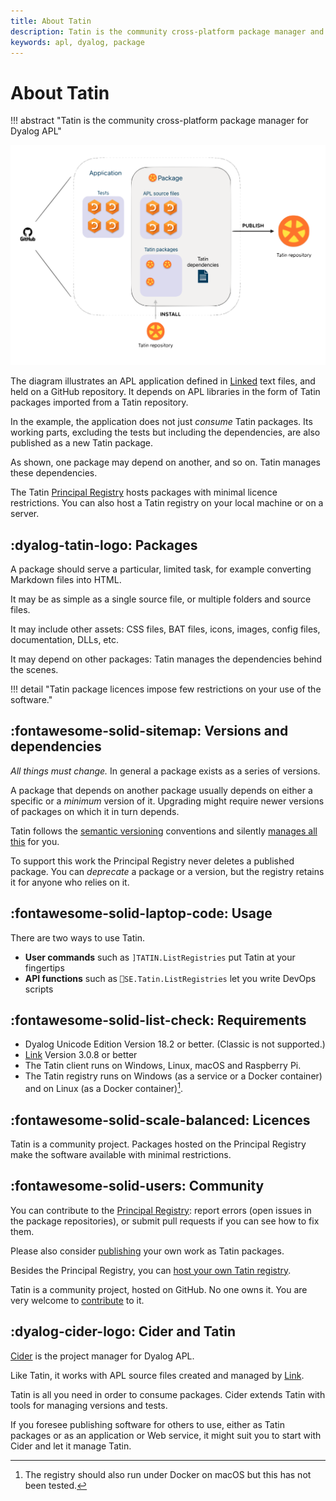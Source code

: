 ```yaml
---
title: About Tatin
description: Tatin is the community cross-platform package manager and registry for Dyalog APL
keywords: apl, dyalog, package
---
```

# About Tatin

!!! abstract "Tatin is the community cross-platform package manager for Dyalog APL"

![Tatin overview](img/tatin-overview.png)

The diagram illustrates an APL application defined in [Linked](https://dyalog.github.io/link/4.0/) text files, and held on a GitHub repository.
It depends on APL libraries in the form of Tatin packages imported from a Tatin repository.

In the example, the application does not just *consume* Tatin packages.
Its working parts, excluding the tests but including the dependencies, 
are also published as a new Tatin package.

As shown, one package may depend on another, and so on.
Tatin manages these dependencies.

The Tatin [Principal Registry](https://tatin.dev) hosts packages with minimal licence restrictions.
You can also host a Tatin registry on your local machine or on a server.


## :dyalog-tatin-logo: Packages

A package should serve a particular, limited task, for example converting Markdown files into HTML. 

It may be as simple as a single source file, or multiple folders and source files. 

It may include other assets:
CSS files, BAT files, icons, images, config files, documentation, DLLs, etc.

It may depend on other packages: Tatin manages the dependencies behind the scenes.

<!-- 
FIXME Detail: move elsewhere
??? warning "A file for each object"

	Tatin requires its source files to carry exactly one APL object each: a function, operator, array, class, interface, or a namespace.

	Dyalog APL supports multiple APL objects in a single text file; Tatin does not.
	Nor is it compatible with SALT, although the extension `.dyalog` is supported.
 -->

!!! detail "Tatin package licences impose few restrictions on your use of the software."


## :fontawesome-solid-sitemap: Versions and dependencies

_All things must change._
In general a package exists as a series of versions.

A package that depends on another package usually depends on either a specific or a *minimum* version of it.
Upgrading might require newer versions of packages on which it in turn depends.

Tatin follows the [semantic versioning](glossary.md) conventions
and silently [manages all this](load-and-update-strategy.md) for you.

To support this work the Principal Registry never deletes a published package.
You can *deprecate* a package or a version, but the registry retains it for anyone who relies on it.


## :fontawesome-solid-laptop-code: Usage

There are two ways to use Tatin.

-   **User commands** such as `]TATIN.ListRegistries` put Tatin at your fingertips
-   **API functions** such as `⎕SE.Tatin.ListRegistries` let you write DevOps scripts 


## :fontawesome-solid-list-check: Requirements

* Dyalog Unicode Edition Version 18.2 or better. (Classic is not supported.)
* [Link](https://dyalog.github.io/link/4.0/) Version 3.0.8 or better
* The Tatin client runs on Windows, Linux, macOS and Raspberry Pi.
* The Tatin registry runs on Windows (as a service or a Docker container) and on Linux (as a Docker container)[^macserve].


## :fontawesome-solid-scale-balanced: Licences

Tatin is a community project.
Packages hosted on the Principal Registry make the software available with minimal restrictions.



## :fontawesome-solid-users: Community

You can contribute to the [Principal Registry](https://tatin.dev): report errors (open issues in the package repositories), or submit pull requests if you can see how to fix them.

Please also consider [publishing](publish.md) your own work as Tatin packages.

Besides the Principal Registry, you can [host your own Tatin registry](host.md).

Tatin is a community project, hosted on GitHub.
No one owns it.
You are very welcome to [contribute](contribute.md) to it.


## :dyalog-cider-logo: Cider and Tatin

[Cider](https://5jt.github.io/Cider) is the project manager for Dyalog APL.

Like Tatin, it works with APL source files created and managed by [Link](https://dyalog.github.io/link/4.0/). 

Tatin is all you need in order to consume packages.
Cider extends Tatin with tools for managing versions and tests.

If you foresee publishing software for others to use, 
either as Tatin packages or as an application or Web service, 
it might suit you to start with Cider and let it manage Tatin.


[^wikipedia]: A [package manager](https://en.wikipedia.org/wiki/Package_manager) or package-management system is a collection of software tools that automates the process of installing, upgrading, configuring, and removing computer programs for a computer in a consistent manner. — _Wikipedia_

[^macserve]: The registry should also run under Docker on macOS but this has not been tested.